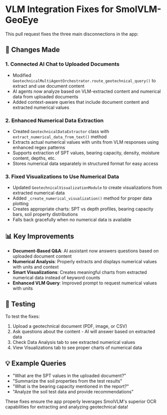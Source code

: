 # VLM Integration Fixes for SmolVLM-GeoEye

This pull request fixes the three main disconnections in the app:

## 🔧 Changes Made

### 1. **Connected AI Chat to Uploaded Documents**
- Modified `GeotechnicalMultiAgentOrchestrator.route_geotechnical_query()` to extract and use document content
- AI agents now analyze based on VLM-extracted content and numerical data from uploaded documents
- Added context-aware queries that include document content and extracted numerical values

### 2. **Enhanced Numerical Data Extraction**
- Created `GeotechnicalDataExtractor` class with `extract_numerical_data_from_text()` method
- Extracts actual numerical values with units from VLM responses using enhanced regex patterns
- Supports extraction of SPT values, bearing capacity, density, moisture content, depths, etc.
- Stores numerical data separately in structured format for easy access

### 3. **Fixed Visualizations to Use Numerical Data**
- Updated `GeotechnicalVisualizationModule` to create visualizations from extracted numerical data
- Added `_create_numerical_visualization()` method for proper data plotting
- Creates appropriate charts: SPT vs depth profiles, bearing capacity bars, soil property distributions
- Falls back gracefully when no numerical data is available

## 📊 Key Improvements

- **Document-Based Q&A**: AI assistant now answers questions based on uploaded document content
- **Numerical Analysis**: Properly extracts and displays numerical values with units and context
- **Smart Visualizations**: Creates meaningful charts from extracted numerical data instead of keyword counts
- **Enhanced VLM Query**: Improved prompt to request numerical values with units

## 🧪 Testing

To test the fixes:
1. Upload a geotechnical document (PDF, image, or CSV)
2. Ask questions about the content - AI will answer based on extracted data
3. Check Data Analysis tab to see extracted numerical values
4. View Visualizations tab to see proper charts of numerical data

## 💡 Example Queries
- "What are the SPT values in the uploaded document?"
- "Summarize the soil properties from the test results"
- "What is the bearing capacity mentioned in the report?"
- "Analyze the soil test data and provide recommendations"

These fixes ensure the app properly leverages SmolVLM's superior OCR capabilities for extracting and analyzing geotechnical data!
